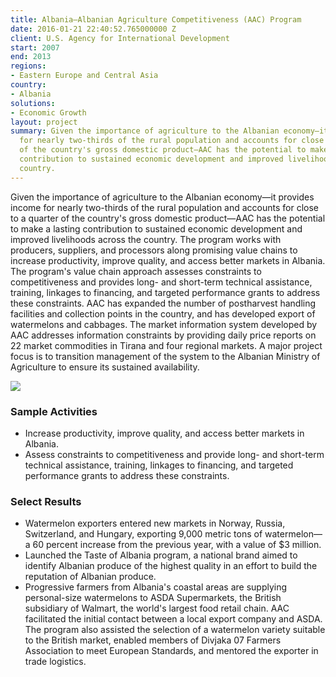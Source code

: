 ```yaml
---
title: Albania—Albanian Agriculture Competitiveness (AAC) Program
date: 2016-01-21 22:40:52.765000000 Z
client: U.S. Agency for International Development
start: 2007
end: 2013
regions:
- Eastern Europe and Central Asia
country:
- Albania
solutions:
- Economic Growth
layout: project
summary: Given the importance of agriculture to the Albanian economy—it provides income
  for nearly two-thirds of the rural population and accounts for close to a quarter
  of the country's gross domestic product—AAC has the potential to make a lasting
  contribution to sustained economic development and improved livelihoods across the
  country.
---
```


Given the importance of agriculture to the Albanian economy—it provides income for nearly two-thirds of the rural population and accounts for close to a quarter of the country's gross domestic product—AAC has the potential to make a lasting contribution to sustained economic development and improved livelihoods across the country. The program works with producers, suppliers, and processors along promising value chains to increase productivity, improve quality, and access better markets in Albania. The program's value chain approach assesses constraints to competitiveness and provides long- and short-term technical assistance, training, linkages to financing, and targeted performance grants to address these constraints. AAC has expanded the number of postharvest handling facilities and collection points in the country, and has developed export of watermelons and cabbages. The market information system developed by AAC addresses information constraints by providing daily price reports on 22 market commodities in Tirana and four regional markets. A major project focus is to transition management of the system to the Albanian Ministry of Agriculture to ensure its sustained availability.

![][1]

###  Sample Activities

* Increase productivity, improve quality, and access better markets in Albania.
* Assess constraints to competitiveness and provide long- and short-term technical assistance, training, linkages to financing, and targeted performance grants to address these constraints.

###  Select Results

* Watermelon exporters entered new markets in Norway, Russia, Switzerland, and Hungary, exporting 9,000 metric tons of watermelon—a 60 percent increase from the previous year, with a value of $3 million.
* Launched the Taste of Albania program, a national brand aimed to identify Albanian produce of the highest quality in an effort to build the reputation of Albanian produce.
* Progressive farmers from Albania's coastal areas are supplying personal-size watermelons to ASDA Supermarkets, the British subsidiary of Walmart, the world's largest food retail chain. AAC facilitated the initial contact between a local export company and ASDA. The program also assisted the selection of a watermelon variety suitable to the British market, enabled members of Divjaka 07 Farmers Association to meet European Standards, and mentored the exporter in trade logistics.

[1]: /assets/images/projects/AAC.jpg
